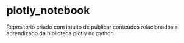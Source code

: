 # plotly_notebook
Repositório criado com intuito de publicar  conteúdos relacionados  a aprendizado da biblioteca plotly no python 
